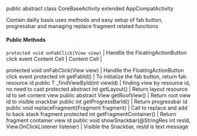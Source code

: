 public abstract class CoreBaseActivity extended AppCompatActivity

Contain dailly basis uses methods and easy setup of fab button, progressbar and managing replace fragment related functions 

#### Public Methods

`protected void onFabClick(View view)`  | Handlle the FloatingActionButton click event 
 Content Cell                          | Content Cell                                                                |

 protected void onFabClick(View view) | Handlle the FloatingActionButton click event 
 protected int getFabId() | To initialize the fab button, return fab resource id 
 public <T extends View> T _findViewById(int viewId) | finding view by resource id, no need to cast 
 protected abstract int getLayout() | Return layout resource id to set content view 
 public abstract View getRootView() | Return root view id to visible snackbar 
 public int getProgressBarId() | Return progressbar id 
 public void replaceFragment(Fragment fragment) | Call to replace and add to back stack fragment 
 protected int getFragmentContainer() | Return fragment container view id 
 public void showSnackbar(@StringRes int resId, View.OnClickListener listener) | Visible the Snackbar, resId is text message 
